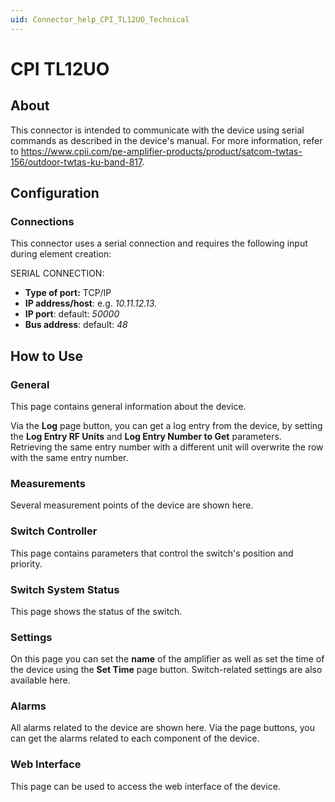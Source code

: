 ```yaml
---
uid: Connector_help_CPI_TL12UO_Technical
---
```

# CPI TL12UO

## About

This connector is intended to communicate with the device using serial commands as described in the device's manual. For more information, refer to <https://www.cpii.com/pe-amplifier-products/product/satcom-twtas-156/outdoor-twtas-ku-band-817>.

## Configuration

### Connections

This connector uses a serial connection and requires the following input during element creation:

SERIAL CONNECTION:

- **Type of port:** TCP/IP
- **IP address/host**: e.g. *10.11.12.13.*
- **IP port**: default: *50000*
- **Bus address**: default: *48*

## How to Use

### General

This page contains general information about the device.

Via the **Log** page button, you can get a log entry from the device, by setting the **Log Entry RF Units** and **Log Entry Number to Get** parameters. Retrieving the same entry number with a different unit will overwrite the row with the same entry number.

### Measurements

Several measurement points of the device are shown here.

### Switch Controller

This page contains parameters that control the switch's position and priority.

### Switch System Status

This page shows the status of the switch.

### Settings

On this page you can set the **name** of the amplifier as well as set the time of the device using the **Set Time** page button. Switch-related settings are also available here.

### Alarms

All alarms related to the device are shown here. Via the page buttons, you can get the alarms related to each component of the device.

### Web Interface

This page can be used to access the web interface of the device.
